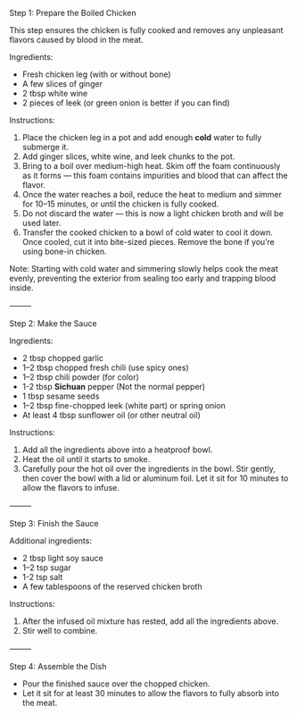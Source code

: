 Step 1: Prepare the Boiled Chicken

This step ensures the chicken is fully cooked and removes any unpleasant flavors caused by blood in the meat.

Ingredients:
-	Fresh chicken leg (with or without bone)
-	A few slices of ginger
-	2 tbsp white wine
-	2 pieces of leek (or green onion is better if you can find)


Instructions:
1.	Place the chicken leg in a pot and add enough **cold** water to fully submerge it.
2.	Add ginger slices, white wine, and leek chunks to the pot.
3.	Bring to a boil over medium-high heat. Skim off the foam continuously as it forms — this foam contains impurities and blood that can affect the flavor.
4.	Once the water reaches a boil, reduce the heat to medium and simmer for 10–15 minutes, or until the chicken is fully cooked.
5.	Do not discard the water — this is now a light chicken broth and will be used later.
6.	Transfer the cooked chicken to a bowl of cold water to cool it down. Once cooled, cut it into bite-sized pieces. Remove the bone if you’re using bone-in chicken.

Note: Starting with cold water and simmering slowly helps cook the meat evenly, preventing the exterior from sealing too early and trapping blood inside.

⸻

Step 2: Make the Sauce

Ingredients:
-	2 tbsp chopped garlic
-	1–2 tbsp chopped fresh chili (use spicy ones)
-	1–2 tbsp chili powder (for color)
-	1-2 tbsp **Sichuan** pepper (Not the normal pepper)
-	1 tbsp sesame seeds
-	1–2 tbsp fine-chopped leek (white part) or spring onion
-	At least 4 tbsp sunflower oil (or other neutral oil)

Instructions:
1.	Add all the ingredients above into a heatproof bowl.
2.	Heat the oil until it starts to smoke.
3.	Carefully pour the hot oil over the ingredients in the bowl. Stir gently, then cover the bowl with a lid or aluminum foil. Let it sit for 10 minutes to allow the flavors to infuse.

⸻

Step 3: Finish the Sauce

Additional ingredients:
-	2 tbsp light soy sauce
-	1–2 tsp sugar
-	1-2 tsp salt
-	A few tablespoons of the reserved chicken broth

Instructions:
1.	After the infused oil mixture has rested, add all the ingredients above.
2.	Stir well to combine.

⸻

Step 4: Assemble the Dish
-	Pour the finished sauce over the chopped chicken.
-	Let it sit for at least 30 minutes to allow the flavors to fully absorb into the meat.
